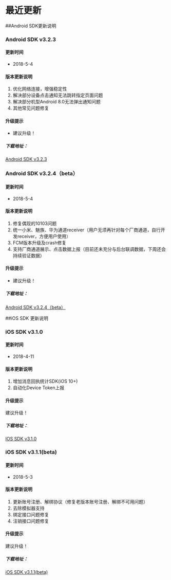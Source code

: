 # 最近更新
##Android SDK更新说明
### Android SDK v3.2.3 

#### 更新时间 

* 2018-5-4

#### 版本更新说明 

1. 优化网络连接，增强稳定性
2. 解决部分设备点击通知无法跳转指定页面问题
3. 解决部分机型Android 8.0无法弹出通知问题
4. 其他常见问题修复

#### 升级提示

* 建议升级！

##### 下载地址： 

[Android SDK v3.2.3](https://xg.qq.com/pigeon_v2/resource/sdk/Xg-Push-SDK-Android-3.2.3.zip)

### Android SDK v3.2.4（beta）

#### 更新时间

* 2018-5-4

#### 版本更新说明

1. 修复偶现的10103问题
2. 统一小米、魅族、华为通道receiver（用户无须再针对每个厂商通道，自行开发receiver，方便用户使用）
3. FCM版本升级及crash修复
4. 支持厂商通道展示、点击数据上报（目前还未充分与后台联调数据，下周还会持续验证数据）

#### 升级提示

* 建议升级！

##### 下载地址：

[Android SDK v3.2.4（beta）](https://xg.qq.com/pigeon_v2/resource/sdk/Xg-Beta-SDK-Android-3.2.4.zip)

##iOS SDK 更新说明
### iOS SDK v3.1.0 

#### 更新时间 

* 2018-4-11

#### 版本更新说明 

1. 增加消息回执统计SDK\(iOS 10+\)
2. 自动化Device Token上报

#### 升级提示

建议升级！

##### 下载地址：

[IOS SDK v3.1.0](https://xg.qq.com/pigeon_v2/resource/sdk/Xg-Push-SDK-iOS-3.1.0.zip)

### iOS SDK v3.1.1\(beta\)

#### 更新时间

* 2018-5-3

#### 版本更新说明

1. 更新账号注册、解绑协议（修复老版本账号注册、解绑不可用问题）
2. 去除模拟器支持 
3. 绑定接口问题修复
4. 注销接口问题修复

#### 升级提示

建议升级！

##### 下载地址：

[iOS SDK v3.1.1\(beta\)](https://xg.qq.com/pigeon_v2/resource/sdk/Xg-Beta-SDK-iOS-3.1.1.zip)

